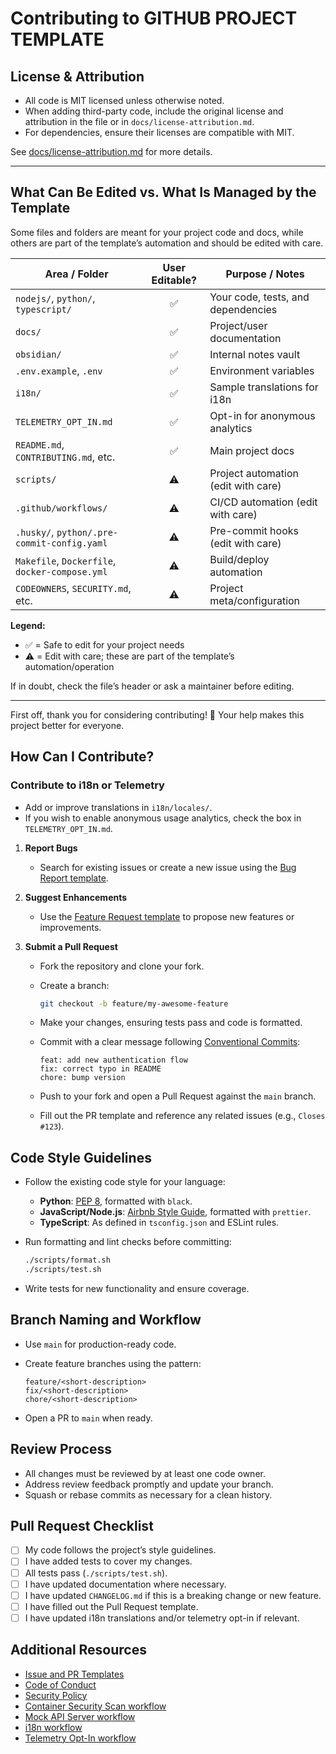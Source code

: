 
# Contributing to GITHUB PROJECT TEMPLATE

## License & Attribution

- All code is MIT licensed unless otherwise noted.
- When adding third-party code, include the original license and attribution in the file or in `docs/license-attribution.md`.
- For dependencies, ensure their licenses are compatible with MIT.

See [docs/license-attribution.md](docs/license-attribution.md) for more details.

---

## What Can Be Edited vs. What Is Managed by the Template

Some files and folders are meant for your project code and docs, while others are part of the template’s automation and should be edited with care.

| Area / Folder         | User Editable? | Purpose / Notes |
|---------------------- |:--------------:|-----------------|
| `nodejs/`, `python/`, `typescript/` | ✅ | Your code, tests, and dependencies |
| `docs/`               | ✅             | Project/user documentation |
| `obsidian/`           | ✅             | Internal notes vault |
| `.env.example`, `.env`| ✅             | Environment variables |
| `i18n/`               | ✅             | Sample translations for i18n |
| `TELEMETRY_OPT_IN.md` | ✅             | Opt-in for anonymous analytics |
| `README.md`, `CONTRIBUTING.md`, etc. | ✅ | Main project docs |
| `scripts/`            | ⚠️             | Project automation (edit with care) |
| `.github/workflows/`  | ⚠️             | CI/CD automation (edit with care) |
| `.husky/`, `python/.pre-commit-config.yaml` | ⚠️ | Pre-commit hooks (edit with care) |
| `Makefile`, `Dockerfile`, `docker-compose.yml` | ⚠️ | Build/deploy automation |
| `CODEOWNERS`, `SECURITY.md`, etc. | ⚠️ | Project meta/configuration |

**Legend:**

- ✅ = Safe to edit for your project needs
- ⚠️ = Edit with care; these are part of the template’s automation/operation

If in doubt, check the file’s header or ask a maintainer before editing.

---

First off, thank you for considering contributing! 🎉 Your help makes this project better for everyone.

## How Can I Contribute?

### Contribute to i18n or Telemetry

- Add or improve translations in `i18n/locales/`.
- If you wish to enable anonymous usage analytics, check the box in `TELEMETRY_OPT_IN.md`.

1. **Report Bugs**
   - Search for existing issues or create a new issue using the [Bug Report template](.github/ISSUE_TEMPLATE/bug_report.md).

2. **Suggest Enhancements**
   - Use the [Feature Request template](.github/ISSUE_TEMPLATE/feature_request.md) to propose new features or improvements.

3. **Submit a Pull Request**
   - Fork the repository and clone your fork.
   - Create a branch:

     ```bash
     git checkout -b feature/my-awesome-feature
     ```

   - Make your changes, ensuring tests pass and code is formatted.
   - Commit with a clear message following [Conventional Commits](https://www.conventionalcommits.org/):

     ```
     feat: add new authentication flow
     fix: correct typo in README
     chore: bump version
     ```

   - Push to your fork and open a Pull Request against the `main` branch.
   - Fill out the PR template and reference any related issues (e.g., `Closes #123`).

## Code Style Guidelines

- Follow the existing code style for your language:
  - **Python**: [PEP 8](https://www.python.org/dev/peps/pep-0008/), formatted with `black`.
  - **JavaScript/Node.js**: [Airbnb Style Guide](https://github.com/airbnb/javascript), formatted with `prettier`.
  - **TypeScript**: As defined in `tsconfig.json` and ESLint rules.

- Run formatting and lint checks before committing:

  ```bash
  ./scripts/format.sh
  ./scripts/test.sh
  ```

- Write tests for new functionality and ensure coverage.

## Branch Naming and Workflow

- Use `main` for production-ready code.
- Create feature branches using the pattern:

  ```
  feature/<short-description>
  fix/<short-description>
  chore/<short-description>
  ```

- Open a PR to `main` when ready.

## Review Process

- All changes must be reviewed by at least one code owner.
- Address review feedback promptly and update your branch.
- Squash or rebase commits as necessary for a clean history.

## Pull Request Checklist

- [ ] My code follows the project’s style guidelines.
- [ ] I have added tests to cover my changes.
- [ ] All tests pass (`./scripts/test.sh`).
- [ ] I have updated documentation where necessary.
- [ ] I have updated `CHANGELOG.md` if this is a breaking change or new feature.
- [ ] I have filled out the Pull Request template.
- [ ] I have updated i18n translations and/or telemetry opt-in if relevant.

## Additional Resources

- [Issue and PR Templates](.github/ISSUE_TEMPLATE/)
- [Code of Conduct](CODE_OF_CONDUCT.md)
- [Security Policy](SECURITY.md)
- [Container Security Scan workflow](.github/workflows/container-security.yml)
- [Mock API Server workflow](.github/workflows/mock-api.yml)
- [i18n workflow](.github/workflows/i18n-sample.yml)
- [Telemetry Opt-In workflow](.github/workflows/telemetry-optin.yml)

